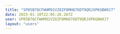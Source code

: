 ```yaml
---
title: "SP05B7QCFWHM92VZ8ZF0MH876DT9QRJXPKGBW9J7"
date: 2025-01-10T22:05:26.267Z
user: SP05B7QCFWHM92VZ8ZF0MH876DT9QRJXPKGBW9J7
layout: "users"
---
```

    